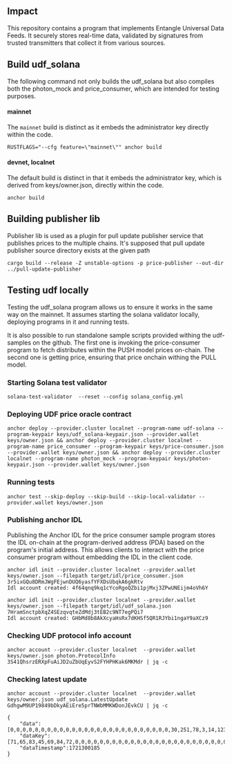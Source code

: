 ## Impact

This repository contains a program that implements Entangle Universal Data Feeds.
It securely stores real-time data, validated by signatures from trusted transmitters that collect it from various
sources.

## Build udf_solana

The following command not only builds the udf_solana but also compiles both the photon_mock and price_consumer,
which are intended for testing purposes.

#### mainnet

The `mainnet` build is distinct as it embeds the administrator key directly within the code.

```
RUSTFLAGS="--cfg feature=\"mainnet\"" anchor build
```

#### devnet, localnet

The default build is distinct in that it embeds the administrator key, which is derived from keys/owner.json,
directly within the code.

```
anchor build
```

## Building publisher lib

Publisher lib is used as a plugin for pull update publisher service that publishes prices to the multiple chains.
It's supposed that pull update publisher source directory exists at the given path

```
cargo build --release -Z unstable-options -p price-publisher --out-dir ../pull-update-publisher
```

## Testing udf locally

Testing the udf_solana program allows us to ensure it works in the same way on the mainnet. It assumes starting
the solana validator locally, deploying programs in it and running tests.

It is also possible to run standalone sample scripts provided withing the udf-samples on the github.
The first one is invoking the price-consumer program to fetch distributes within the PUSH model prices on-chain.
The second one is getting price, ensuring that price onchain withing the PULL model.

### Starting Solana test validator

```shell
solana-test-validator  --reset --config solana_config.yml 
```

### Deploying UDF price oracle contract

```shell
anchor deploy --provider.cluster localnet --program-name udf-solana --program-keypair keys/udf_solana-keypair.json --provider.wallet keys/owner.json && anchor deploy --provider.cluster localnet --program-name price_consumer --program-keypair keys/price-consumer.json --provider.wallet keys/owner.json && anchor deploy --provider.cluster localnet --program-name photon_mock --program-keypair keys/photon-keypair.json --provider.wallet keys/owner.json
```

### Running tests

```shell
anchor test --skip-deploy --skip-build --skip-local-validator --provider.wallet keys/owner.json
```

### Publishing anchor IDL

Publishing the Anchor IDL for the price consumer sample program stores the IDL on-chain at the program-derived address
(PDA) based on the program's initial address. This allows clients to interact with the price consumer program without
embedding the IDL in the client code.

```shell
anchor idl init --provider.cluster localnet --provider.wallet keys/owner.json --filepath target/idl/price_consumer.json 3r5ixGQu8DRmJWgFEjwnDUQ6yasfYFXDsUbqkA6gkRtv
Idl account created: 4f64qnq9kq1cYcoRgoQZbi1pjMxj3ZPwUNEijm4oVh6Y

anchor idl init --provider.cluster localnet --provider.wallet keys/owner.json --filepath target/idl/udf_solana.json 7HramSnctpbXqZ4SEzqvqteZdMdj3tEB2c9NT7egPQi7
Idl account created: GHbMd8b8AkXcyaHsRx7dKHSf5QR1RJYbi1ngaY9aXCz9
```

### Checking UDF protocol info account

```shell
anchor account --provider.cluster localnet  --provider.wallet keys/owner.json photon.ProtocolInfo 3S41QhsrzERXpFuAiJD2uZbUqEyvS2FYHPHKak6MKMdr | jq -c
```

### Checking latest update

```shell
anchor account --provider.cluster localnet  --provider.wallet keys/owner.json udf_solana.LatestUpdate GdhgwM9UP19849bDkyAEiEre5prTNWbMMKWDonJEvkCU | jq -c
```

```
{
    "data":[0,0,0,0,0,0,0,0,0,0,0,0,0,0,0,0,0,0,0,0,0,0,0,0,0,0,30,251,78,3,14,123],
    "dataKey":[71,65,83,45,69,84,72,0,0,0,0,0,0,0,0,0,0,0,0,0,0,0,0,0,0,0,0,0,0,0,0,0],
    "dataTimestamp":1721300185
}
```

